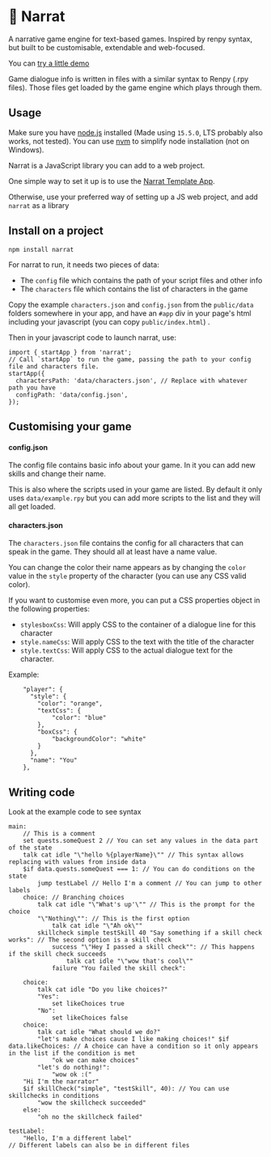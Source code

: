 # 🚀 Narrat

A narrative game engine for text-based games. Inspired by renpy syntax, but built to be customisable, extendable and web-focused.

You can [try a little demo](https://narrat-demo.imfast.io)

Game dialogue info is written in files with a similar syntax to Renpy (.rpy files). Those files get loaded by the game engine which plays through them.


## Usage

Make sure you have [node.js](https://nodejs.org/en/) installed (Made using `15.5.0`, LTS probably also works, not tested). You can use [nvm](https://github.com/nvm-sh/nvm) to simplify node installation (not on Windows).

Narrat is a JavaScript library you can add to a web project.

One simple way to set it up is to use the [Narrat Template App](https://github.com/nialna/narrat-template).

Otherwise, use your preferred way of setting up a JS web project, and add `narrat` as a library

## Install on a project

`npm install narrat`

For narrat to run, it needs two pieces of data:

* The `config` file which contains the path of your script files and other info
* The `characters` file which contains the list of characters in the game

Copy the example `characters.json` and `config.json` from the `public/data` folders somewhere in your app, and have an `#app` div in your page's html including your javascript (you can copy `public/index.html`)
.

Then in your javascript code to launch narrat, use:

```
import { startApp } from 'narrat';
// Call `startApp` to run the game, passing the path to your config file and characters file.
startApp({
  charactersPath: 'data/characters.json', // Replace with whatever path you have
  configPath: 'data/config.json',
});
```

## Customising your game

#### config.json

The config file contains basic info about your game. In it you can add new skills and change their name.

This is also where the scripts used in your game are listed. By default it only uses `data/example.rpy` but you can add more scripts to the list and they will all get loaded.

#### characters.json

The `characters.json` file contains the config for all characters that can speak in the game. They should all at least have a name value.

You can change the color their name appears as by changing the `color` value in the `style` property of the character (you can use any CSS valid color).

If you want to customise even more, you can put a CSS properties object in the following properties:

* `stylesboxCss`: Will apply CSS to the container of a dialogue line for this character
* `style.nameCss`: Will apply CSS to the text with the title of the character
* `style.textCss`: Will apply CSS to the actual dialogue text for the character.

Example:
```
    "player": {
      "style": {
        "color": "orange",
        "textCss": {
            "color": "blue"
        },
        "boxCss": {
            "backgroundColor": "white"
        }
      },
      "name": "You"
    },
```

## Writing code

Look at the example code to see syntax

```
main:
    // This is a comment
    set quests.someQuest 2 // You can set any values in the data part of the state
    talk cat idle "\"hello %{playerName}\"" // This syntax allows replacing with values from inside data
    $if data.quests.someQuest === 1: // You can do conditions on the state
        jump testLabel // Hello I'm a comment // You can jump to other labels
    choice: // Branching choices
        talk cat idle "\"What's up'\"" // This is the prompt for the choice
        "\"Nothing\"": // This is the first option
            talk cat idle "\"Ah ok\""
        skillcheck simple testSkill 40 "Say something if a skill check works": // The second option is a skill check
            success "\"Hey I passed a skill check"": // This happens if the skill check succeeds
                talk cat idle "\"wow that's cool\""
            failure "You failed the skill check":

    choice:
        talk cat idle "Do you like choices?"
        "Yes":
            set likeChoices true
        "No":
            set likeChoices false
    choice:
        talk cat idle "What should we do?"
        "let's make choices cause I like making choices!" $if data.likeChoices: // A choice can have a condition so it only appears in the list if the condition is met
            "ok we can make choices"
        "let's do nothing!":
            "wow ok :("
    "Hi I'm the narrator"
    $if skillCheck("simple", "testSkill", 40): // You can use skillchecks in conditions
        "wow the skillcheck succeeded"
    else:
        "oh no the skillcheck failed"

testLabel:
    "Hello, I'm a different label"
// Different labels can also be in different files
```
